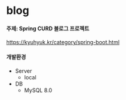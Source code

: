 # blog

#### 주제: Spring CURD 블로그 프로젝트
https://kyuhyuk.kr/category/spring-boot.html

#### 개발환경
- Server
  - local
- DB
  - MySQL 8.0
